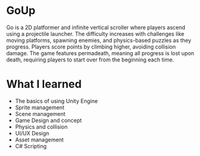 # GoUp
Go is a 2D platformer and infinite vertical scroller where players ascend using a projectile launcher. The difficulty increases with challenges like moving platforms, spawning enemies, and physics-based puzzles as they progress. Players score points by climbing higher, avoiding collision damage. The game features permadeath, meaning all progress is lost upon death, requiring players to start over from the beginning each time.

# What I learned
- The basics of using Unity Engine
- Sprite management
- Scene management
- Game Design and concept
- Physics and collision
- UI/UX Design
- Asset management
- C# Scripting
